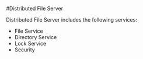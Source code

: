 #Distributed File Server

Distributed File Server includes the following services:
* File Service
* Directory Service
* Lock Service
* Security
